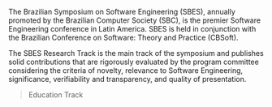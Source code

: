 The Brazilian Symposium on Software Engineering (SBES), annually promoted by the Brazilian Computer Society (SBC), is the premier Software Engineering conference in Latin America. SBES is held in conjunction with the Brazilian Conference on Software: Theory and Practice (CBSoft).

The SBES Research Track is the main track of the symposium and publishes solid contributions that are rigorously evaluated by the program committee considering the criteria of novelty, relevance to Software Engineering, significance, verifiability and transparency, and quality of presentation.

> Education Track